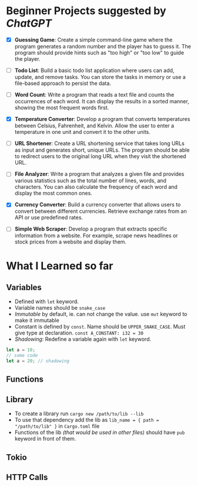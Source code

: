 # Beginner Projects suggested by _ChatGPT_

- [x] **Guessing Game**: Create a simple command-line game where the program generates a random number and the player has to guess it. The program should provide hints such as "too high" or "too low" to guide the player.

- [ ] **Todo List**: Build a basic todo list application where users can add, update, and remove tasks. You can store the tasks in memory or use a file-based approach to persist the data.

- [ ] **Word Count**: Write a program that reads a text file and counts the occurrences of each word. It can display the results in a sorted manner, showing the most frequent words first.

- [x] **Temperature Converter**: Develop a program that converts temperatures between Celsius, Fahrenheit, and Kelvin. Allow the user to enter a temperature in one unit and convert it to the other units.

- [ ] **URL Shortener**: Create a URL shortening service that takes long URLs as input and generates short, unique URLs. The program should be able to redirect users to the original long URL when they visit the shortened URL.

- [ ] **File Analyzer**: Write a program that analyzes a given file and provides various statistics such as the total number of lines, words, and characters. You can also calculate the frequency of each word and display the most common ones.

- [x] **Currency Converter**: Build a currency converter that allows users to convert between different currencies. Retrieve exchange rates from an API or use predefined rates.

- [ ] **Simple Web Scraper**: Develop a program that extracts specific information from a website. For example, scrape news headlines or stock prices from a website and display them.

# What I Learned so far
## Variables
- Defined with `let` keyword.
- Variable names should be `snake_case`
- _Immutable_ by default, ie. can not change the value. use `mut` keyword to make it immutable
- Constant is defined by `const`. Name should be `UPPER_SNAKE_CASE`. Must give type at declaration. `const A_CONSTANT: i32 = 30`
- _Shadowing_: Redefine a variable again with `let` keyword.
```rust
let a = 10;
// some code
let a = 20; // shadowing
```
## Functions
## Library
- To create a library run `cargo new /path/to/lib --lib`
- To use that dependency add the lib as `lib_name = { path = "/path/to/lib" }` in `Cargo.toml` file
- Functions of the lib _(that would be used in other files)_ should have `pub` keyword in front of them.

## Tokio
## HTTP Calls